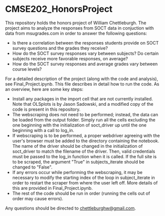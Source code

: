 # CMSE202_HonorsProject

This repository holds the honors project of William Chettleburgh. The project aims to analyze the responses from SOCT data in conjuction with data from msugrades.com in order to answer the following questions:
* Is there a correlation between the responses students provide on SOCT survey questions and the grades they receive?
* How do the SOCT survey responses vary between subjects? Do certain subjects receive more favorable responses, on average?
* How do the SOCT survey responses and average grades vary between course levels?

For a detailed description of the project (along with the code and analysis), see Final_Project.ipynb. This file describes in detail how to run the code. As an overview, here are some key steps:
* Install any packages in the import cell that are not currently installed. Note that OLSplots is by Jason Sadowski, and a modified copy of the code is present in this repository.
* The webscraping does not need to be performed; instead, the data can be loaded from the output folder. Simply run all the cells excluding the one beginning with the initialization of soct_driver up until the one beginning with a call to log_in.
* If webscraping is to be performed, a proper webdriver agreeing with the user's browser must be added to the directory containing the notebook. The name of the driver should be changed in the initialization of soct_driver to match the filename of the driver. Then, valid credentials must be passed to the log_in function when it is called. If the full site is to be scraped, the argument "True" in subjects_iterate should be changed to "False".
* If any errors occur while performing the webscraping, it may be necessary to modify the starting index of the loop in subject_iterate in order to restart the scraper from where the user left off. More details of this are provided in Final_Project.ipynb.
* The rest of the code should be run in order (running the cells out of order may cause errors).

Any questions should be directed to chettleburghw@gmail.com.